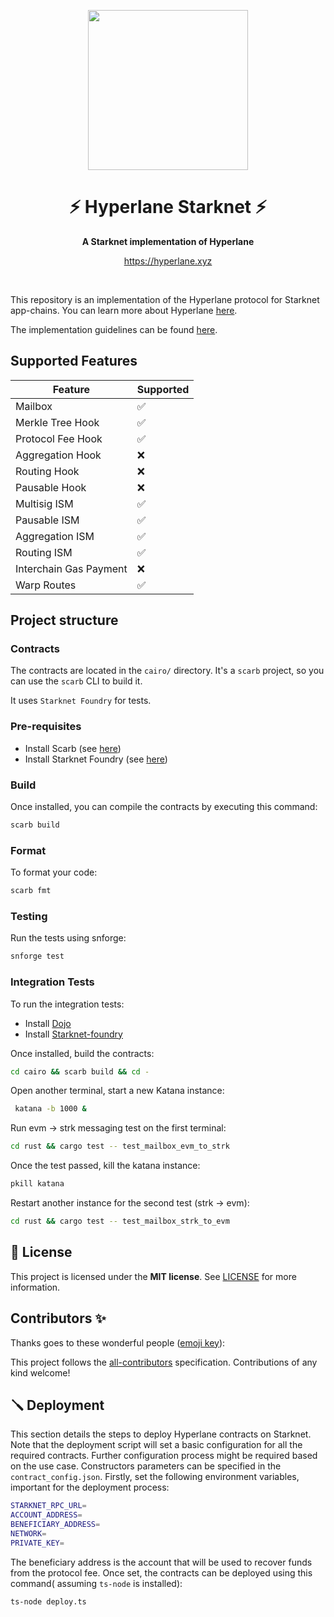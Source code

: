 <!-- prettier-ignore-start -->
<!-- markdownlint-disable -->

<!-- ************************************* -->
<!-- *        HEADER WITH LOGO           * -->
<!-- ************************************* -->
<p align="center">
  <img src="assets/logo/logo.png" height="256">
</p>

<h1 align="center">⚡ Hyperlane Starknet ⚡</h1>

<p align="center">
  <strong>A Starknet implementation of Hyperlane</strong>
</p>

<p align="center">
  <a href="https://hyperlane.xyz">https://hyperlane.xyz</a>
</p>

<!-- ************************************* -->
<!-- *        BADGES                     * -->
<!-- ************************************* -->
<div align="center">
<br />


</div>

<!-- ************************************* -->
<!-- *        CONTENTS                   * -->
<!-- ************************************* -->

This repository is an implementation of the Hyperlane protocol for Starknet app-chains.
You can learn more about Hyperlane [here](https://docs.hyperlane.xyz/docs/protocol/protocol-overview).

The implementation guidelines can be found [here](https://docs.hyperlane.xyz/docs/guides/implementation-guide).

## Supported Features
| Feature  |  Supported |
|---|---|
| Mailbox   |  ✅ |  
| Merkle Tree Hook  | ✅  |  
| Protocol Fee Hook  | ✅  |  
|  Aggregation Hook | ❌ |  
|  Routing Hook | ❌ |  
|  Pausable Hook | ❌ |  
|  Multisig ISM | ✅ |  
|  Pausable ISM | ✅ |  
|  Aggregation ISM | ✅ |  
|  Routing ISM | ✅ |  
|  Interchain Gas Payment | ❌ |  
|  Warp Routes | ✅ |  


## Project structure

### Contracts

The contracts are located in the `cairo/` directory. It's a `scarb` project, so you can use the `scarb` CLI to build it.

It uses `Starknet Foundry` for tests.

### Pre-requisites
- Install Scarb (see [here](https://docs.swmansion.com/scarb/download))
- Install Starknet Foundry (see [here](https://github.com/foundry-rs/starknet-foundry))

### Build

Once installed, you can compile the contracts by executing this command:
```bash
scarb build
```

### Format

To format your code:
```bash
scarb fmt
```

### Testing

Run the tests using snforge:
```bash
snforge test
```

### Integration Tests

To run the integration tests: 
  - Install [Dojo](https://book.dojoengine.org/getting-started)
  - Install [Starknet-foundry](https://foundry-rs.github.io/starknet-foundry/getting-started/installation#installation)

Once installed, build the contracts: 
```bash
cd cairo && scarb build && cd -
```

Open another terminal, start a new Katana instance: 
```bash
 katana -b 1000 &
 ```

Run evm -> strk messaging test on the first terminal: 
 ```bash
 cd rust && cargo test -- test_mailbox_evm_to_strk
 ```

Once the test passed, kill the katana instance: 
```bash
pkill katana
```

Restart another instance for the second test (strk -> evm): 
```bash
cd rust && cargo test -- test_mailbox_strk_to_evm
 ```

## 📖 License

This project is licensed under the **MIT license**. See [LICENSE](LICENSE) for more information.

## Contributors ✨

Thanks goes to these wonderful people ([emoji key](https://allcontributors.org/docs/en/emoji-key)):

<!-- ALL-CONTRIBUTORS-LIST:START - Do not remove or modify this section -->
<!-- prettier-ignore-start -->
<!-- markdownlint-disable -->


<!-- markdownlint-restore -->
<!-- prettier-ignore-end -->

<!-- ALL-CONTRIBUTORS-LIST:END -->

This project follows the [all-contributors](https://github.com/all-contributors/all-contributors) specification. Contributions of any kind welcome!


## 🪛 Deployment

This section details the steps to deploy Hyperlane contracts on Starknet. Note that the deployment script will set a basic configuration for all the required contracts. Further configuration process might be required based on the use case. Constructors parameters can be specified in the `contract_config.json`.
Firstly, set the following environment variables, important for the deployment process: 
```bash
STARKNET_RPC_URL=
ACCOUNT_ADDRESS=
BENEFICIARY_ADDRESS=
NETWORK=
PRIVATE_KEY=
``` 
The beneficiary address is the account that will be used to recover funds from the protocol fee. 
Once set, the contracts can be deployed using this command( assuming `ts-node` is installed): 

```bash
ts-node deploy.ts  
``` 
